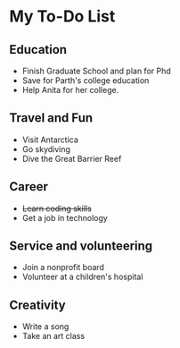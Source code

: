 # My To-Do List

## Education
 * Finish Graduate School and plan for Phd 
 * Save for Parth's college education
 * Help Anita for her college.

## Travel and Fun
 * Visit Antarctica
 * Go skydiving
 * Dive the Great Barrier Reef
 
## Career
 * ~~Learn coding skills~~
 * Get a job in technology

## Service and volunteering
 * Join a nonprofit board
 * Volunteer at a children's hospital
 
## Creativity
* Write a song
* Take an art class
